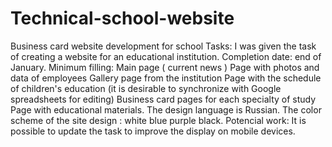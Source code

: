 # Technical-school-website
Business card website development for school
Tasks: I was given the task of creating a website for an educational institution. 
Completion date: end of January. 
Minimum filling: Main page ( current news ) Page with photos and data of employees Gallery page from the institution Page with the schedule of children's education (it is desirable to synchronize with Google spreadsheets for editing) Business card pages for each specialty of study Page with educational materials. The design language is Russian. 
The color scheme of the site design : white blue purple black. 
Potencial work: It is possible to update the task to improve the display on mobile devices.
